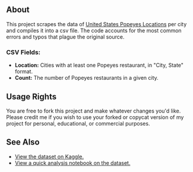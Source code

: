 ## About
This project scrapes the data of [United States Popeyes Locations](https://locations.popeyes.com/index.html) per city and compiles it into a csv file. The code accounts for the most common errors and typos that plague the original source.

### CSV Fields:
* **Location:** Cities with at least one Popeyes restaurant, in "City, State" format.
* **Count:** The number of Popeyes restaurants in a given city.

## Usage Rights
You are free to fork this project and make whatever changes you'd like. Please credit me if you wish to use your forked or copycat version of my project for personal, educational, or commercial purposes.

## See Also
* [View the dataset on Kaggle.](https://www.kaggle.com/datasets/jenniferpero/popeyes-locations)
* [View a quick analysis notebook on the dataset.](https://www.kaggle.com/code/jenniferpero/us-popeyes-locations-exploratory-data-analysis)
